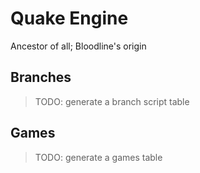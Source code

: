 # Quake Engine

Ancestor of all; Bloodline's origin


## Branches
> TODO: generate a branch script table


## Games
> TODO: generate a games table
